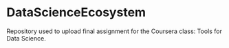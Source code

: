 # DataScienceEcosystem
Repository used to upload final assignment for the Coursera class: Tools for Data Science.
